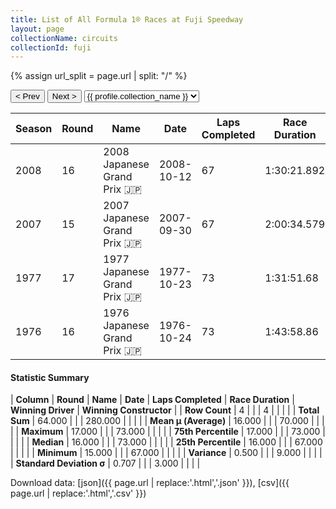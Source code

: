 ```yaml
---
title: List of All Formula 1® Races at Fuji Speedway
layout: page
collectionName: circuits
collectionId: fuji
---
```


{% assign url_split = page.url | split: "/" %}
<div id="collection-navigation">
<button onclick="selector.options[selector.selectedIndex-1].value && (window.location = selector.options[selector.selectedIndex-1].value);">&lt; Prev</button>
<button onclick="selector.options[selector.selectedIndex+1].value && (window.location = selector.options[selector.selectedIndex+1].value);">Next &gt;</button>
<select id="selector" onchange="this.options[this.selectedIndex].value && (window.location = this.options[this.selectedIndex].value);">
  {% for collectionId in site.data[page.collectionName].refs %}
    {% if collectionId == page.collectionId %}
      {% assign selected = "selected" %}
    {% else %}
      {% assign selected = "" %}
    {% endif %}
    {% assign profile = site.data[page.collectionName][collectionId].profile %}
    <option value="/f1/{{ page.collectionName }}/{{ collectionId }}/{{ url_split[4] }}" {{ selected }}>{{ profile.collection_name }}</option>
  {% endfor %}
</select>
</div>

| Season | Round | Name | Date | Laps Completed | Race Duration | Winning Driver | Winning Constructor |
|--|--|--|--|--|--|--|--|
| 2008 | 16 | 2008 Japanese Grand Prix 🇯🇵 | 2008-10-12 | 67 | 1:30:21.892 | [Fernando Alonso 🇪🇸](/f1/drivers/alonso) | Renault 🇫🇷 |
| 2007 | 15 | 2007 Japanese Grand Prix 🇯🇵 | 2007-09-30 | 67 | 2:00:34.579 | [Lewis Hamilton 🇬🇧](/f1/drivers/hamilton) | McLaren 🇬🇧 |
| 1977 | 17 | 1977 Japanese Grand Prix 🇯🇵 | 1977-10-23 | 73 | 1:31:51.68 | [James Hunt 🇬🇧](/f1/drivers/hunt) | McLaren 🇬🇧 |
| 1976 | 16 | 1976 Japanese Grand Prix 🇯🇵 | 1976-10-24 | 73 | 1:43:58.86 | [Mario Andretti 🇺🇸](/f1/drivers/mario_andretti) | Team Lotus 🇬🇧 |

#### Statistic Summary

| **Column** | **Round** | **Name** | **Date** | **Laps Completed** | **Race Duration** | **Winning Driver** | **Winning Constructor** |
| **Row Count** | 4 |  |  | 4 |  |  |  |
| **Total Sum** | 64.000 |  |  | 280.000 |  |  |  |
| **Mean μ (Average)** | 16.000 |  |  | 70.000 |  |  |  |
| **Maximum** | 17.000 |  |  | 73.000 |  |  |  |
| **75th Percentile** | 17.000 |  |  | 73.000 |  |  |  |
| **Median** | 16.000 |  |  | 73.000 |  |  |  |
| **25th Percentile** | 16.000 |  |  | 67.000 |  |  |  |
| **Minimum** | 15.000 |  |  | 67.000 |  |  |  |
| **Variance** | 0.500 |  |  | 9.000 |  |  |  |
| **Standard Deviation σ** | 0.707 |  |  | 3.000 |  |  |  |

Download data: [json]({{ page.url | replace:'.html','.json' }}), [csv]({{ page.url | replace:'.html','.csv' }})
